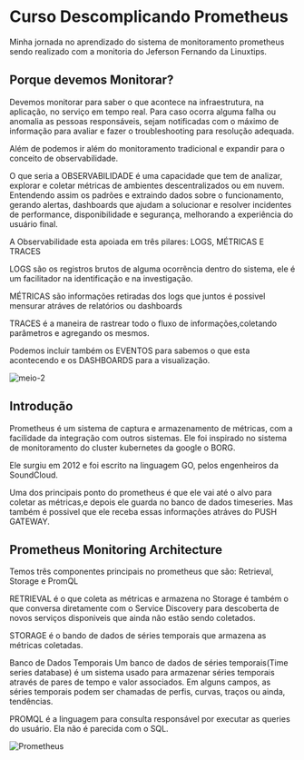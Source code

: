 # Curso Descomplicando Prometheus 

Minha jornada no aprendizado do sistema de monitoramento prometheus sendo realizado com a monitoria do Jeferson Fernando da Linuxtips.

## Porque devemos Monitorar?

Devemos monitorar para saber o que acontece na infraestrutura, na aplicação, no serviço em tempo real. Para caso ocorra alguma falha ou anomalia
as pessoas responsáveis, sejam notificadas com o máximo de informação para avaliar e fazer o troubleshooting para resolução adequada.

Além de podemos ir além do monitoramento tradicional e expandir para o conceito de observabilidade.

O que seria a OBSERVABILIDADE é uma capacidade que tem de analizar, explorar e coletar métricas de ambientes descentralizados ou em nuvem. 
Entendendo assim os padrões e extraindo dados sobre o funcionamento, gerando alertas, dashboards que ajudam a solucionar e resolver incidentes 
de performance, disponibilidade e segurança, melhorando a experiência do usuário final.


A Observabilidade esta apoiada em três pilares: LOGS, MÉTRICAS E TRACES

LOGS são os registros brutos de alguma ocorrẽncia dentro do sistema, ele é um facilitador na identificação e na investigação.

MÉTRICAS são informações retiradas dos logs que juntos é possivel mensurar atráves de relatórios ou dashboards

TRACES é a maneira de rastrear todo o fluxo de informações,coletando parâmetros e agregando os mesmos. 

Podemos incluir também os EVENTOS para sabemos o que esta acontecendo e os DASHBOARDS para a visualização.

![meio-2](https://user-images.githubusercontent.com/13388615/190480508-bde6ef5a-700a-41e9-be78-2a58b0016c21.jpg)


## Introdução

Prometheus é um sistema de captura e armazenamento de métricas, com a facilidade da integração com outros sistemas.
Ele foi inspirado no sistema de monitoramento do cluster kubernetes da google o BORG.

Ele surgiu em 2012 e foi escrito na linguagem GO, pelos engenheiros da SoundCloud.

Uma dos principais ponto do prometheus é que ele vai até o alvo para coletar as métricas,e depois ele guarda no banco de dados timeseries. 
Mas também é possivel que ele receba essas informações atráves do PUSH GATEWAY.



## Prometheus Monitoring Architecture

Temos três componentes principais no prometheus que são: Retrieval, Storage e PromQL

RETRIEVAL é o que coleta as métricas e armazena no Storage é também o que conversa diretamente com o Service Discovery para descoberta de novos serviços
disponiveis que ainda não estão sendo coletados.

STORAGE é o bando de dados de séries temporais que armazena as métricas coletadas.

Banco de Dados Temporais
Um banco de dados de séries temporais(Time series database) é um sistema usado para armazenar séries temporais através de 
pares de tempo e valor associados.  Em alguns campos, as séries temporais podem ser chamadas de perfis, curvas, traços ou ainda, tendências. 

PROMQL é a linguagem para consulta responsável por executar as queries do usuário. Ela não é parecida com o SQL.


![Prometheus](https://user-images.githubusercontent.com/13388615/190471394-c5fbb82a-bcc8-486f-a2e9-9c72993874d9.png)




